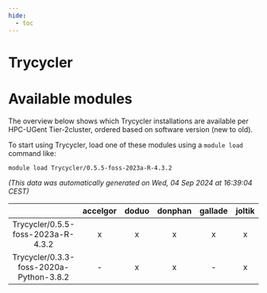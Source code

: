 ```yaml
---
hide:
  - toc
---
```


Trycycler
=========

# Available modules


The overview below shows which Trycycler installations are available per HPC-UGent Tier-2cluster, ordered based on software version (new to old).

To start using Trycycler, load one of these modules using a `module load` command like:

```shell
module load Trycycler/0.5.5-foss-2023a-R-4.3.2
```

*(This data was automatically generated on Wed, 04 Sep 2024 at 16:39:04 CEST)*  

| |accelgor|doduo|donphan|gallade|joltik|shinx|skitty|
| :---: | :---: | :---: | :---: | :---: | :---: | :---: | :---: |
|Trycycler/0.5.5-foss-2023a-R-4.3.2|x|x|x|x|x|-|x|
|Trycycler/0.3.3-foss-2020a-Python-3.8.2|-|x|x|-|x|-|x|
